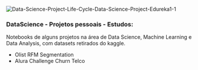 ![Data-Science-Project-Life-Cycle-Data-Science-Project-Edureka1-1](https://user-images.githubusercontent.com/64717231/233168607-5a6d854a-3911-4eef-8f33-825d2e79d905.png)


### DataScience - Projetos pessoais - Estudos:
Notebooks de alguns projetos na área de Data Science, Machine Learning e Data Analysis, com datasets retirados do kaggle.

* Olist RFM Segmentation
* Alura Challenge Churn Telco


